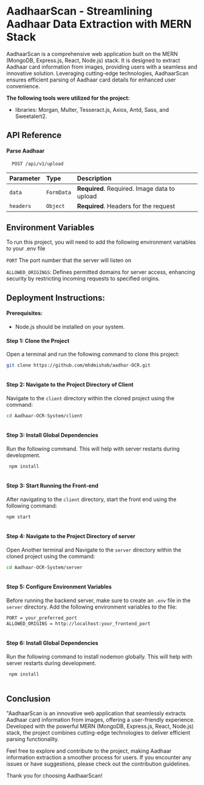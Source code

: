 
# AadhaarScan - Streamlining Aadhaar Data Extraction with MERN Stack

AadhaarScan is a comprehensive web application built on the MERN (MongoDB, Express.js, React, Node.js) stack. It is designed to extract Aadhaar card information from images, providing users with a seamless and innovative solution. Leveraging cutting-edge technologies, AadhaarScan ensures efficient parsing of Aadhaar card details for enhanced user convenience.



**The following tools were utilized for the project:**

- libraries: Morgan, Multer, Tesseract.js, Axios, Antd, Sass, and Sweetalert2.




## API Reference

#### Parse Aadhaar

```http
  POST /api/v1/upload
```

| Parameter | Type     | Description                |
| :-------- | :------- | :------------------------- |
| `data` | `FormData` | **Required**. Required. Image data to upload|
| `headers` | `Object` | **Required**. Headers for the request|


## Environment Variables

To run this project, you will need to add the following environment variables to your .env file

`PORT` The port number that the server will listen on

`ALLOWED_ORIGINGS`: Defines permitted domains for server access, enhancing security by restricting incoming requests to specified origins.

## Deployment Instructions:

#### Prerequisites:

- Node.js should be installed on your system.


#### Step 1: Clone the Project

Open a terminal and run the following command to clone this project:
```bash
git clone https://github.com/mhdmishab/aadhar-OCR.git
 
```
#### Step 2: Navigate to the Project Directory of Client 

Navigate to the `client` directory within the cloned project using the command:
```bash
cd Aadhaar-OCR-System/client
 
```

#### Step 3: Install Global Dependencies

Run the following command. This will help with server restarts during development.
```bash
 npm install
 
```

#### Step 3: Start Running the Front-end 

After navigating to the `client` directory, start the front end using the following command:
```bash
npm start
 
```

#### Step 4: Navigate to the Project Directory of server 

Open Another terminal and Navigate to the `server` directory within the cloned project using the command:
```bash
cd Aadhaar-OCR-System/server
 
```

#### Step 5: Configure Environment Variables

Before running the backend server, make sure to create an `.env` file in the `server` directory. Add the following environment variables to the file:
```bash
PORT = your_preferred_port
ALLOWED_ORIGINS = http://localhost:your_frontend_port 
 
```

#### Step 6: Install Global Dependencies

Run the following command to install nodemon globally. This will help with server restarts during development.
```bash
 npm install
 
```

## Conclusion

"AadhaarScan is an innovative web application that seamlessly extracts Aadhaar card information from images, offering a user-friendly experience. Developed with the powerful MERN (MongoDB, Express.js, React, Node.js) stack, the project combines cutting-edge technologies to deliver efficient parsing functionality.

Feel free to explore and contribute to the project, making Aadhaar information extraction a smoother process for users. If you encounter any issues or have suggestions, please check out the contribution guidelines.

Thank you for choosing AadhaarScan!






































